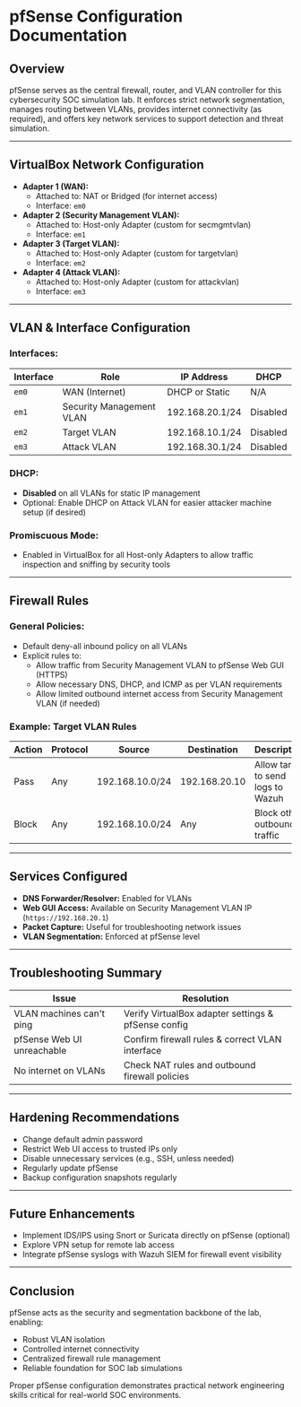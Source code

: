 # pfSense Configuration Documentation

## Overview
pfSense serves as the central firewall, router, and VLAN controller for this cybersecurity SOC simulation lab. It enforces strict network segmentation, manages routing between VLANs, provides internet connectivity (as required), and offers key network services to support detection and threat simulation.

---

## VirtualBox Network Configuration
- **Adapter 1 (WAN):**
  - Attached to: NAT or Bridged (for internet access)
  - Interface: `em0`
- **Adapter 2 (Security Management VLAN):**
  - Attached to: Host-only Adapter (custom for secmgmtvlan)
  - Interface: `em1`
- **Adapter 3 (Target VLAN):**
  - Attached to: Host-only Adapter (custom for targetvlan)
  - Interface: `em2`
- **Adapter 4 (Attack VLAN):**
  - Attached to: Host-only Adapter (custom for attackvlan)
  - Interface: `em3`

---

## VLAN & Interface Configuration

### Interfaces:
| Interface | Role                    | IP Address       | DHCP  |
|------------|-------------------------|------------------|-------|
| `em0`      | WAN (Internet)          | DHCP or Static   | N/A   |
| `em1`      | Security Management VLAN| 192.168.20.1/24  | Disabled |
| `em2`      | Target VLAN             | 192.168.10.1/24  | Disabled |
| `em3`      | Attack VLAN             | 192.168.30.1/24  | Disabled |

### DHCP:
- **Disabled** on all VLANs for static IP management
- Optional: Enable DHCP on Attack VLAN for easier attacker machine setup (if desired)

### Promiscuous Mode:
- Enabled in VirtualBox for all Host-only Adapters to allow traffic inspection and sniffing by security tools

---

## Firewall Rules
### General Policies:
- Default deny-all inbound policy on all VLANs
- Explicit rules to:
  - Allow traffic from Security Management VLAN to pfSense Web GUI (HTTPS)
  - Allow necessary DNS, DHCP, and ICMP as per VLAN requirements
  - Allow limited outbound internet access from Security Management VLAN (if needed)

### Example: Target VLAN Rules
| Action | Protocol | Source         | Destination    | Description                |
|--------|----------|----------------|----------------|----------------------------|
| Pass   | Any      | 192.168.10.0/24 | 192.168.20.10 | Allow target to send logs to Wazuh |
| Block  | Any      | 192.168.10.0/24 | Any            | Block other outbound traffic |

---

## Services Configured
- **DNS Forwarder/Resolver:** Enabled for VLANs
- **Web GUI Access:** Available on Security Management VLAN IP (`https://192.168.20.1`)
- **Packet Capture:** Useful for troubleshooting network issues
- **VLAN Segmentation:** Enforced at pfSense level

---

## Troubleshooting Summary
| Issue                     | Resolution                                           |
|---------------------------|-----------------------------------------------------|
| VLAN machines can't ping  | Verify VirtualBox adapter settings & pfSense config |
| pfSense Web UI unreachable| Confirm firewall rules & correct VLAN interface     |
| No internet on VLANs      | Check NAT rules and outbound firewall policies      |

---

## Hardening Recommendations
- Change default admin password
- Restrict Web UI access to trusted IPs only
- Disable unnecessary services (e.g., SSH, unless needed)
- Regularly update pfSense
- Backup configuration snapshots regularly

---

## Future Enhancements
- Implement IDS/IPS using Snort or Suricata directly on pfSense (optional)
- Explore VPN setup for remote lab access
- Integrate pfSense syslogs with Wazuh SIEM for firewall event visibility

---

## Conclusion
pfSense acts as the security and segmentation backbone of the lab, enabling:
- Robust VLAN isolation
- Controlled internet connectivity
- Centralized firewall rule management
- Reliable foundation for SOC lab simulations

Proper pfSense configuration demonstrates practical network engineering skills critical for real-world SOC environments.
